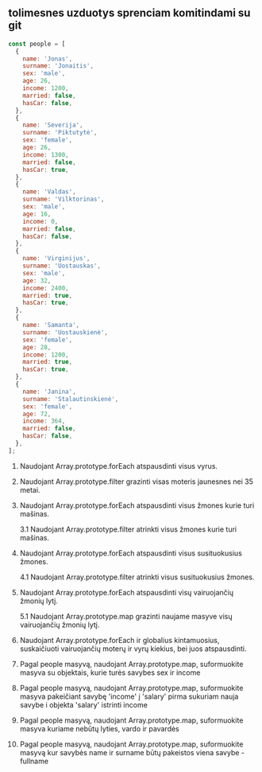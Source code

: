 ## tolimesnes uzduotys sprenciam komitindami su git

```javascript
const people = [
  {
    name: 'Jonas',
    surname: 'Jonaitis',
    sex: 'male',
    age: 26,
    income: 1200,
    married: false,
    hasCar: false,
  },
  {
    name: 'Severija',
    surname: 'Piktutytė',
    sex: 'female',
    age: 26,
    income: 1300,
    married: false,
    hasCar: true,
  },
  {
    name: 'Valdas',
    surname: 'Vilktorinas',
    sex: 'male',
    age: 16,
    income: 0,
    married: false,
    hasCar: false,
  },
  {
    name: 'Virginijus',
    surname: 'Uostauskas',
    sex: 'male',
    age: 32,
    income: 2400,
    married: true,
    hasCar: true,
  },
  {
    name: 'Samanta',
    surname: 'Uostauskienė',
    sex: 'female',
    age: 28,
    income: 1200,
    married: true,
    hasCar: true,
  },
  {
    name: 'Janina',
    surname: 'Stalautinskienė',
    sex: 'female',
    age: 72,
    income: 364,
    married: false,
    hasCar: false,
  },
];
```

1. Naudojant Array.prototype.forEach atspausdinti visus vyrus.

2. Naudojant Array.prototype.filter grazinti visas moteris jaunesnes nei 35 metai.

3. Naudojant Array.prototype.forEach atspausdinti visus žmones kurie turi mašinas.

   3.1 Naudojant Array.prototype.filter atrinkti visus žmones kurie turi mašinas.

4. Naudojant Array.prototype.forEach atspausdinti visus susituokusius žmones.

   4.1 Naudojant Array.prototype.filter atrinkti visus susituokusius žmones.

5. Naudojant Array.prototype.forEach atspausdinti visų vairuojančių žmonių lytį.

   5.1 Naudojant Array.prototype.map grazinti naujame masyve visų vairuojančių žmonių lytį.

6. Naudojant Array.prototype.forEach ir globalius kintamuosius,
   suskaičiuoti vairuojančių moterų ir vyrų kiekius, bei juos atspausdinti.

7. Pagal people masyvą, naudojant Array.prototype.map, suformuokite masyva su objektais, kurie turės savybes sex ir income

8. Pagal people masyvą, naudojant Array.prototype.map, suformuokite masyva pakeičiant savybę 'income' į 'salary'
   pirma sukuriam nauja savybe i objekta 'salary'
   istrinti income

9. Pagal people masyvą, naudojant Array.prototype.map, suformuokite masyva kuriame nebūtų lyties, vardo ir pavardės

10. Pagal people masyvą, naudojant Array.prototype.map, suformuokite masyvą kur savybės name ir surname būtų pakeistos viena savybe - fullname
